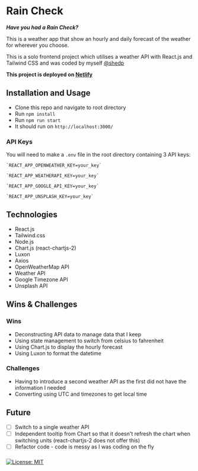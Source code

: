 # Rain Check
**_Have you had a Rain Check?_**

This is a weather app that show an hourly and daily forecast of the weather for wherever you choose.

This is a solo frontend project which utilises a weather API with React.js and Tailwind CSS and was coded by myself [@shedp](https://github.com/shedp)

**This project is deployed on [Netlify](https://unique-palmier-9835d9.netlify.app/)**

## Installation and Usage
- Clone this repo and navigate to root directory
- Run `npm install`
- Run `npm run start`
- It should run on `http://localhost:3000/`
### API Keys
You will need to make a `.env` file in the root directory containing 3 API keys:

    `REACT_APP_OPENWEATHER_KEY=your_key`

    `REACT_APP_WEATHERAPI_KEY=your_key`

    `REACT_APP_GOOGLE_API_KEY=your_key`

    `REACT_APP_UNSPLASH_KEY=your_key`

## Technologies
- React.js
- Tailwind.css
- Node.js
- Chart.js (react-chartjs-2)
- Luxon
- Axios
- OpenWeatherMap API
- Weather API
- Google Timezone API
- Unsplash API

## Wins & Challenges
### Wins
- Deconstructing API data to manage data that I keep
- Using state management to switch from celsius to fahrenheit
- Using Chart.js to display the hourly forecast
- Using Luxon to format the datetime

### Challenges
- Having to introduce a second weather API as the first did not have the information I needed
- Converting using UTC and timezones to get local time

## Future
- [ ] Switch to a single weather API
- [ ] Independent tooltip from Chart so that it doesn't refresh the chart when switching units
    (react-chartjs-2 does not offer this)
- [ ] Refactor code - code is messy as I was coding on the fly

###
[![License: MIT](https://img.shields.io/badge/License-MIT-yellow.svg?style=flat&logo=appveyor)](https://opensource.org/licenses/MIT)
